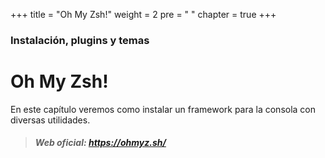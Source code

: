 +++
title = "Oh My Zsh!"
weight = 2
pre = "<i class='fas fa-terminal'></i> "
chapter = true
+++


### Instalación, plugins y temas

# Oh My Zsh!

En este capítulo veremos como instalar un framework para la consola con diversas utilidades.

> ##### <i class='fas fa-terminal'></i>  Web oficial:  https://ohmyz.sh/
